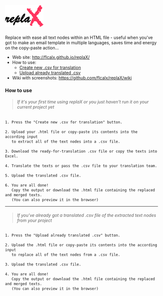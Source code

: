 # [![replaX](assets/images/logo/logo.png)][logo]
[logo]: http://flcalx.github.io/replaX/

Replace with ease all text nodes within an HTML file - useful when you've got to make an email template in multiple languages, saves time and energy on the copy-paste action...

- Web site: <http://flcalx.github.io/replaX/>
- How to use:
	- [Create new .csv for translation](#if-its-your-first-time-using-replax-or-you-just-havent-run-it-on-your-current-project-yet)
	- [Upload already translated .csv](#if-youve-already-got-a-translated-csv-file-of-the-extracted-text-nodes-from-your-project)
- Wiki with screenshots: <https://github.com/flcalx/replaX/wiki>

### How to use

> ###### If it's your first time using replaX or you just haven't run it on your current project yet

	1. Press the "Create new .csv for translation" button.

	2. Upload your .html file or copy-paste its contents into the according input
	   to extract all of the text nodes into a .csv file.

	3. Download the ready-for-translation .csv file or copy the texts into Excel.
	
	4. Translate the texts or pass the .csv file to your translation team.
	
	5. Upload the translated .csv file.
	
	6. You are all done!
	   Copy the output or download the .html file containing the replaced and merged texts.
	   (You can also preview it in the browser)

***

> ###### If you've already got a translated .csv file of the extracted text nodes from your project

	1. Press the "Upload already translated .csv" button.

	2. Upload the .html file or copy-paste its contents into the according input
	   to replace all of the text nodes from a .csv file.
	
	3. Upload the translated .csv file.
	
	4. You are all done!
	   Copy the output or download the .html file containing the replaced and merged texts.
	   (You can also preview it in the browser)
